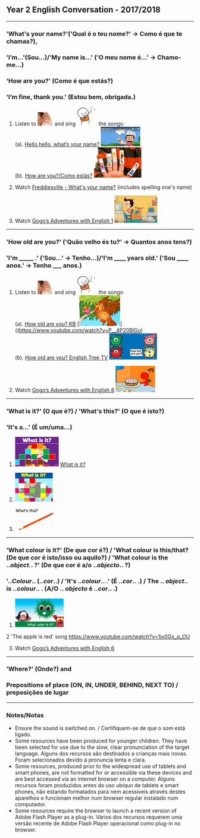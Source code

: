 ## Year 2 English Conversation - 2017/2018

***

### 'What's your name?'('Qual é o teu nome?' -> Como é que te chamas?),
### 'I’m…'(Sou...)/'My name is…' ('O meu nome é...' -> Chamo-me...)
### 'How are you?' (Como é que estás?)
### 'I’m fine, thank you.' (Estou bem, obrigada.)

1. Listen to ![listen](/images/listen.png) and sing ![sing](/images/sing.png) the songs:  
(a). [Hello hello, what’s your name?](https://www.youtube.com/watch?v=Uv1JkBL5728) [![wyn](/images/wyn1.png)](https://www.youtube.com/watch?v=Uv1JkBL5728)  
(b). [How are you?/Como estás?](https://www.youtube.com/watch?v=LxhOv3KnfA8) [![hays](/images/hays.PNG)](https://www.youtube.com/watch?v=LxhOv3KnfA8)  

2. Watch [Freddiesville - What's your name?](https://www.youtube.com/watch?v=EDmWNJ144oY) (includes spelling one's name)

3. Watch [Gogo’s Adventures with English 1](https://www.youtube.com/watch?v=9R5-W3bMX4E) [![gae1](/images/gae1.PNG)](https://www.youtube.com/watch?v=9R5-W3bMX4E)  

***

### 'How old are you?' ('Quão velho és tu?' -> Quantos anos tens?)
### 'I'm _____ .' ('Sou...' -> Tenho...)/'I'm ____ years old.' ('Sou ____ anos.' -> Tenho ___ anos.)

1. Listen to ![listen](/images/listen.png) and sing ![sing](/images/sing.png) the songs:  
(a). [How old are you? KB](https://www.youtube.com/watch?v=P__4P20BlGo) [![hoaykb](/images/hoaykb.png)]((https://www.youtube.com/watch?v=P__4P20BlGo)  
(b). [How old are you? English Tree TV](https://www.youtube.com/watch?v=x2cI4ZgsYU4) [![hoay](/images/hoay.PNG)](https://www.youtube.com/watch?v=x2cI4ZgsYU4)

2. Watch [Gogo’s Adventures with English 8](https://www.youtube.com/watch?v=sn4sp4YGz0E) [![gae8](/images/gae8.PNG)](https://www.youtube.com/watch?v=sn4sp4YGz0E)

*** 

### 'What is it?' (O que é?) / 'What's this?' (O que é isto?)
### 'It's a...' (É um/uma...)

1. [![fket](/images/fket.PNG)](https://www.youtube.com/watch?v=8-SWzpdcl6E) [What is it?](https://www.youtube.com/watch?v=8-SWzpdcl6E)  

2. [![fkea](/images/fkea.png)](https://www.youtube.com/watch?v=D_sdGxUxz_4)

3. [![dewt](/images/dewt.png)](https://youtu.be/TARreOtrWUg)

*** 

### 'What colour is it?' (De que cor é?) / 'What colour is this/that? (De que cor é isto/isso ou aquilo?) / 'What colour is the ..*object*.. ?' (De que cor é a/o ..*objecto*.. ?) 
### '..*Colour*.. (..*cor*..) / 'It's ..*colour*.. .' (É ..*cor*.. .) / The .. *object*.. is ..*colour*.. . (A/O .. *objecto* é ..*cor*.. .)

1. [![dewc](/images/dewc.png)](https://www.youtube.com/watch?v=YyFLBTTAbSE)

2 'The apple is red' song https://www.youtube.com/watch?v=1jv0Gx_q_OU

3. Watch [Gogo’s Adventures with English 6](https://www.youtube.com/watch?v=_2WAwT9cKAk)

***

### 'Where?' (Onde?) and
### Prepositions of place (ON, IN, UNDER, BEHIND, NEXT TO) / preposições de lugar


***

### Notes/Notas
* Ensure the sound is switched on. / Certifiquem-se de que o som está ligado.
* Some resources have been produced for younger children. They have been selected for use due to the slow, clear pronunciation of the target language. Alguns dos recursos são destinados a crianças mais novas. Foram selecionados devido à pronuncia lenta e clara.
* Some resources, produced prior to the widespread use of tablets and smart phones, are not formatted for or accessible via these devices and are best accessed via an internet browser on a computer. Alguns recursos foram produzidos antes do uso ubíquo de tablets e smart phones, não estando formatados para nem acessíveis através destes aparelhos e funcionam melhor num browser regular instalado num computador.
* Some resources require the browser to launch a recent version of Adobe Flash Player as a plug-in. Vários dos recursos requerem uma versão recente de Adobe Flash Player operacional como plug-in no browser.
